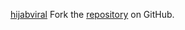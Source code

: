[hijabviral](https://hijabviral.pages.dev)
Fork the [repository](https://github.com/lapelive) on GitHub.